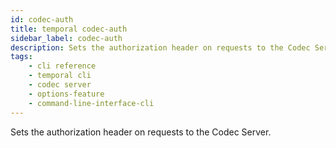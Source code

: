 ```yaml
---
id: codec-auth
title: temporal codec-auth
sidebar_label: codec-auth
description: Sets the authorization header on requests to the Codec Server.
tags: 
    - cli reference
    - temporal cli
    - codec server
    - options-feature
    - command-line-interface-cli
---
```


Sets the authorization header on requests to the Codec Server.
